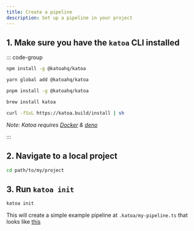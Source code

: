 ```yaml
---
title: Create a pipeline
description: Set up a pipeline in your project
---
```


## 1. Make sure you have the `katoa` CLI installed

::: code-group

```bash [npm]
npm install -g @katoahq/katoa 
```

```bash [yarn]
yarn global add @katoahq/katoa 
```

```bash [pnpm]
pnpm install -g @katoahq/katoa 
```

```bash [brew]
brew install katoa
```

```bash [curl]
curl -fSsL https://katoa.build/install | sh
```

<em>Note: Katoa requires [Docker](https://docs.docker.com/engine/install/) & [deno](https://deno.land/manual@v1.32.3/getting_started/installation)</em>


:::

## 2. Navigate to a local project
```bash
cd path/to/my/project
```

## 3. Run `katoa init`

```bash
katoa init
```
This will create a simple example pipeline at `.katoa/my-pipeline.ts` that looks like [this](/guides/pipeline-examples/starter)

